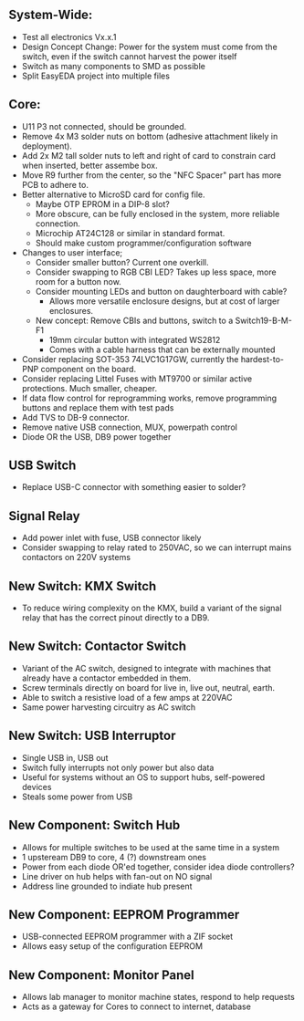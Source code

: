 ## System-Wide:

* Test all electronics Vx.x.1
* Design Concept Change: Power for the system must come from the switch, even if the switch cannot harvest the power itself
* Switch as many components to SMD as possible
* Split EasyEDA project into multiple files

## Core:

* U11 P3 not connected, should be grounded.
* Remove 4x M3 solder nuts on bottom (adhesive attachment likely in deployment).
* Add 2x M2 tall solder nuts to left and right of card to constrain card when inserted, better assembe box.
* Move R9 further from the center, so the "NFC Spacer" part has more PCB to adhere to.
* Better alternative to MicroSD card for config file.
  * Maybe OTP EPROM in a DIP-8 slot?
  * More obscure, can be fully enclosed in the system, more reliable connection.
  * Microchip AT24C128 or similar in standard format.
  * Should make custom programmer/configuration software
* Changes to user interface;
  * Consider smaller button? Current one overkill. 
  * Consider swapping to RGB CBI LED? Takes up less space, more room for a button now.
  * Consider mounting LEDs and button on daughterboard with cable?
    * Allows more versatile enclosure designs, but at cost of larger enclosures.
  * New concept: Remove CBIs and buttons, switch to a Switch19-B-M-F1
    * 19mm circular button with integrated WS2812
    * Comes with a cable harness that can be externally mounted
* Consider replacing SOT-353 74LVC1G17GW, currently the hardest-to-PNP component on the board.
* Consider replacing Littel Fuses with MT9700 or similar active protections. Much smaller, cheaper.
* If data flow control for reprogramming works, remove programming buttons and replace them with test pads
* Add TVS to DB-9 connector.
* Remove native USB connection, MUX, powerpath control
* Diode OR the USB, DB9 power together

## USB Switch
* Replace USB-C connector with something easier to solder?

## Signal Relay
* Add power inlet with fuse, USB connector likely
* Consider swapping to relay rated to 250VAC, so we can interrupt mains contactors on 220V systems

## New Switch: KMX Switch
* To reduce wiring complexity on the KMX, build a variant of the signal relay that has the correct pinout directly to a DB9. 

## New Switch: Contactor Switch
* Variant of the AC switch, designed to integrate with machines that already have a contactor embedded in them.
* Screw terminals directly on board for live in, live out, neutral, earth.
* Able to switch a resistive load of a few amps at 220VAC
* Same power harvesting circuitry as AC switch

## New Switch: USB Interruptor
* Single USB in, USB out
* Switch fully interrupts not only power but also data
* Useful for systems without an OS to support hubs, self-powered devices
* Steals some power from USB

## New Component: Switch Hub
* Allows for multiple switches to be used at the same time in a system
* 1 upsteream DB9 to core, 4 (?) downstream ones
* Power from each diode OR'ed together, consider idea diode controllers?
* Line driver on hub helps with fan-out on NO signal
* Address line grounded to indiate hub present

## New Component: EEPROM Programmer
* USB-connected EEPROM programmer with a ZIF socket
* Allows easy setup of the configuration EEPROM

## New Component: Monitor Panel
* Allows lab manager to monitor machine states, respond to help requests
* Acts as a gateway for Cores to connect to internet, database
